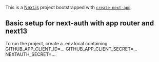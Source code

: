 This is a [Next.js](https://nextjs.org/) project bootstrapped with [`create-next-app`](https://github.com/vercel/next.js/tree/canary/packages/create-next-app).

## Basic setup for next-auth with app router and next13

To run the project, create a .env.local containing
GITHUB_APP_CLIENT_ID=...
GITHUB_APP_CLIENT_SECRET=...
NEXTAUTH_SECRET=...
